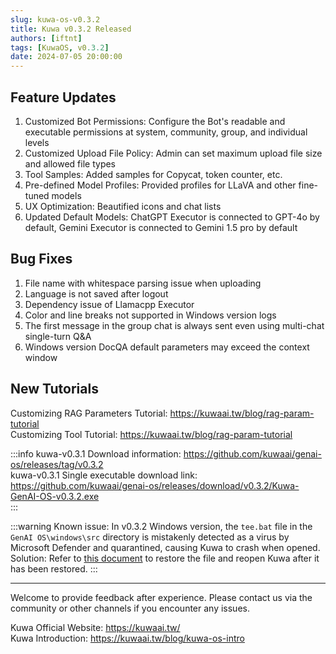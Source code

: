 ```yaml
---
slug: kuwa-os-v0.3.2
title: Kuwa v0.3.2 Released
authors: [iftnt]
tags: [KuwaOS, v0.3.2]
date: 2024-07-05 20:00:00
---
```


## Feature Updates
1. Customized Bot Permissions: Configure the Bot's readable and executable permissions at system, community, group, and individual levels
2. Customized Upload File Policy: Admin can set maximum upload file size and allowed file types
3. Tool Samples: Added samples for Copycat, token counter, etc.
4. Pre-defined Model Profiles: Provided profiles for LLaVA and other fine-tuned models
5. UX Optimization: Beautified icons and chat lists
6. Updated Default Models: ChatGPT Executor is connected to GPT-4o by default, Gemini Executor is connected to Gemini 1.5 pro by default

## Bug Fixes
1. File name with whitespace parsing issue when uploading
2. Language is not saved after logout
3. Dependency issue of Llamacpp Executor
4. Color and line breaks not supported in Windows version logs
5. The first message in the group chat is always sent even using multi-chat single-turn Q&A
6. Windows version DocQA default parameters may exceed the context window

## New Tutorials
Customizing RAG Parameters Tutorial: https://kuwaai.tw/blog/rag-param-tutorial  
Customizing Tool Tutorial: https://kuwaai.tw/blog/rag-param-tutorial

<!-- truncate -->

:::info
kuwa-v0.3.1 Download information: https://github.com/kuwaai/genai-os/releases/tag/v0.3.2  
kuwa-v0.3.1 Single executable download link: https://github.com/kuwaai/genai-os/releases/download/v0.3.2/Kuwa-GenAI-OS-v0.3.2.exe  
:::

:::warning
Known issue: In v0.3.2 Windows version, the `tee.bat` file in the `GenAI OS\windows\src` directory is mistakenly detected as a virus by Microsoft Defender and quarantined, causing Kuwa to crash when opened.  
Solution: Refer to [this document](https://learn.microsoft.com/en-us/defender-endpoint/restore-quarantined-files-microsoft-defender-antivirus) to restore the file and reopen Kuwa after it has been restored.
:::

---

Welcome to provide feedback after experience. Please contact us via the community or other channels if you encounter any issues.

Kuwa Official Website: https://kuwaai.tw/  
Kuwa Introduction: https://kuwaai.tw/blog/kuwa-os-intro
